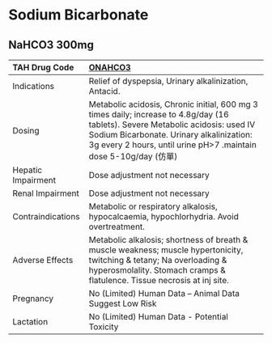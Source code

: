 # Sodium Bicarbonate

## NaHCO3 300mg

| TAH Drug Code      | [ONAHCO3](https://www.tahsda.org.tw/drugs/hissearch.php?drug_code=ONAHCO3)                                                                                                                                                                    |
|:-------------------|:----------------------------------------------------------------------------------------------------------------------------------------------------------------------------------------------------------------------------------------------|
| Indications        | Relief of dyspepsia, Urinary alkalinization, Antacid.                                                                                                                                                                                         |
| Dosing             | Metabolic acidosis, Chronic initial, 600 mg 3 times daily; increase to 4.8g/day (16 tablets). Severe Metabolic acidosis: used IV Sodium Bicarbonate. Urinary alkalinization: 3g every 2 hours, until urine pH>7 .maintain dose 5-10g/day (仿單) |
| Hepatic Impairment | Dose adjustment not necessary                                                                                                                                                                                                                 |
| Renal Impairment   | Dose adjustment not necessary                                                                                                                                                                                                                 |
| Contraindications  | Metabolic or respiratory alkalosis, hypocalcaemia, hypochlorhydria. Avoid overtreatment.                                                                                                                                                      |
| Adverse Effects    | Metabolic alkalosis; shortness of breath & muscle weakness; muscle hypertonicity, twitching & tetany; Na overloading & hyperosmolality. Stomach cramps & flatulence. Tissue necrosis at inj site.                                             |
| Pregnancy          | No (Limited) Human Data – Animal Data Suggest Low Risk                                                                                                                                                                                        |
| Lactation          | No (Limited) Human Data - Potential Toxicity                                                                                                                                                                                                  |

